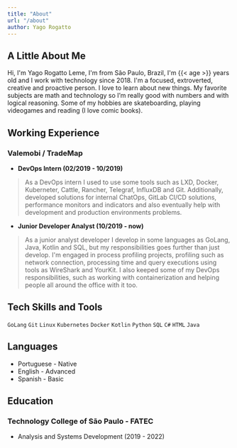 ```yaml
---
title: "About"
url: "/about"
author: Yago Rogatto
---
```


## A Little About Me
Hi, I'm Yago Rogatto Leme, I'm from São Paulo, Brazil, I'm {{< age >}} years old and I work with technology since 2018. I'm a focused, extroverted, creative and proactive person. I love to learn about new things. My favorite subjects are math and technology so I’m really good with numbers and with logical reasoning. Some of my hobbies are skateboarding, playing videogames and reading (I love comic books).

## Working Experience

### Valemobi / TradeMap
* __DevOps Intern (02/2019 - 10/2019)__

> As a DevOps intern I used to use some tools such as LXD, Docker, Kuberneter, Cattle, Rancher, Telegraf, InfluxDB and Git. Additionally, developed solutions for internal ChatOps, GitLab CI/CD solutions, performance monitors and indicators and also eventually help with development and production environments problems.

* __Junior Developer Analyst (10/2019 - now)__

> As a junior analyst developer I develop in some languages as GoLang, Java, Kotlin and SQL, but my responsibilities goes further than just develop. I'm engaged in process profiling projects, profiling such as network connection, processing time and query executions using tools as WireShark and YourKit. I also keeped some of my DevOps responsibilities, such as working with containerization and helping people all around the office with it too.

## Tech Skills and Tools
```GoLang``` ```Git``` ```Linux``` ```Kubernetes``` ```Docker``` ```Kotlin``` ```Python``` ```SQL``` ```C#``` ```HTML``` ```Java```

## Languages
- Portuguese - Native
- English - Advanced
- Spanish - Basic

## Education
### Technology College of São Paulo - FATEC
- Analysis and Systems Development (2019 - 2022)
